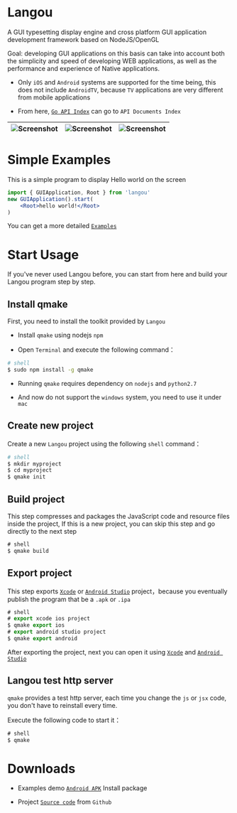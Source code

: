 Langou
===============

A GUI typesetting display engine and cross platform GUI application development framework based on NodeJS/OpenGL

Goal: developing GUI applications on this basis can take into account both the simplicity and speed of developing WEB applications, as well as the performance and experience of Native applications.

* Only `iOS` and `Android` systems are supported for the time being, this does not include `AndroidTV`, because `TV` applications are very different from mobile applications

* From here, [`Go API Index`](http://quickgr.org/doc/) can go to `API Documents Index`

| ![Screenshot](http://quickgr.org/img/0x0ss.jpg) | ![Screenshot](http://quickgr.org/img/0x0ss_3.jpg) | ![Screenshot](http://quickgr.org/img/0x0ss_4.jpg) |
|--|--|--|


# Simple Examples

This is a simple program to display Hello world on the screen

```jsx
import { GUIApplication, Root } from 'langou'
new GUIApplication().start(
	<Root>hello world!</Root>
)
```

You can get a more detailed [`Examples`]

# Start Usage

If you've never used Langou before, you can start from here and build your Langou program step by step.

## Install qmake

First, you need to install the toolkit provided by `Langou`

* Install `qmake` using nodejs `npm` 

* Open `Terminal` and execute the following command：

```sh
# shell
$ sudo npm install -g qmake

```
	
* Running `qmake` requires dependency on `nodejs` and `python2.7`

* And now do not support the `windows` system, you need to use it under `mac`

## Create new project

Create a new `Langou` project using the following `shell` command：

```sh
# shell
$ mkdir myproject
$ cd myproject
$ qmake init
```

## Build project

This step compresses and packages the JavaScript code and resource files inside the project,
If this is a new project, you can skip this step and go directly to the next step

```js
# shell
$ qmake build
```

## Export project

This step exports [`Xcode`] or [`Android Studio`] project，because you eventually publish the program that be a `.apk` or `.ipa`

```js
# shell
# export xcode ios project
$ qmake export ios
# export android studio project
$ qmake export android
```

After exporting the project, next you can open it using [`Xcode`] and [`Android Studio`]

## Langou test http server

`qmake` provides a test http server, each time you change the `js` or `jsx` code, you don't have to reinstall every time.

Execute the following code to start it：

```js
# shell
$ qmake
```

# Downloads

* Examples demo [`Android APK`] Install package

* Project [`Source code`] from `Github`


[`Examples`]: https://github.com/louis-tru/langou/tree/master/demo
[`Xcode`]: https://developer.apple.com/library/content/documentation/IDEs/Conceptual/AppDistributionGuide/ConfiguringYourApp/ConfiguringYourApp.html
[`Android Studio`]: https://developer.android.com/studio/projects/create-project.html
[`Android APK`]: https://github.com/louis-tru/langou/releases/download/v0.1.0/examples-release.apk
[`NPM`]: https://www.npmjs.com/package/qmake
[`Source code`]: https://github.com/louis-tru/langou

<script>
	<!--
	var language = (navigator.browserLanguage || navigator.language).toLowerCase();
	var isLanguageCn = language.indexOf('cn') >= 0;
	var isPageCn = location.href.indexOf('README-cn') >=0;
	var isHtml = typeof src == 'string'; // html page will have a src variable

	if ( isLanguageCn ) { // cn
		if ( !isPageCn ) { // goto to cn
			location.href = isHtml ? 'README-cn.html' : 'README-cn.md';
		}
	} else { // en
		if ( isPageCn ) { // goto to en
			location.href = isHtml ? 'README.html' : 'README.md';
		}
	}
	-->
</script>
